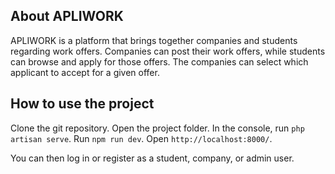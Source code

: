 ## About APLIWORK

APLIWORK is a platform that brings together companies and students regarding work offers. Companies can post their work offers, while students can browse and apply for those offers. The companies can select which applicant to accept for a given offer.

## How to use the project

Clone the git repository. Open the project folder. In the console, run `php artisan serve`. Run `npm run dev`. Open `http://localhost:8000/`.

You can then log in or register as a student, company, or admin user.